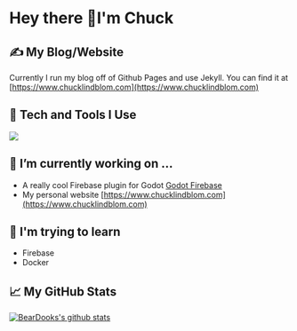 # Hey there 👋I'm Chuck

## &#x270d; My Blog/Website

Currently I run my blog off of Github Pages and use Jekyll. You can find it at [https://www.chucklindblom.com](https://www.chucklindblom.com)

## 🔧 Tech and Tools I Use

![](https://img.shields.io/badge/Tools-Docker-informational?style=flat&logo=docker&logoColor=white&color=2bbc8a)

## 🔭 I’m currently working on ...
* A really cool Firebase plugin for Godot [Godot Firebase](https://github.com/WolfgangSenff/GodotFirebase/)
* My personal website [https://www.chucklindblom.com](https://www.chucklindblom.com)

## 🌱 I'm trying to learn

* Firebase
* Docker

## &#x1f4c8; My GitHub Stats

[![BearDooks's github stats](https://github-readme-stats.vercel.app/api?username=BearDooks&hide=stars&count_private=true&show_icons=true&theme=onedark)](https://github.com/anuraghazra/github-readme-stats)

<!--
**BearDooks/BearDooks** is a ✨ _special_ ✨ repository because its `README.md` (this file) appears on your GitHub profile.

Here are some ideas to get you started:

- 🔭 I’m currently working on ...
- 🌱 I’m currently learning ...
- 👯 I’m looking to collaborate on ...
- 🤔 I’m looking for help with ...
- 💬 Ask me about ...
- 📫 How to reach me: ...
- 😄 Pronouns: ...
- ⚡ Fun fact: ...
-->
